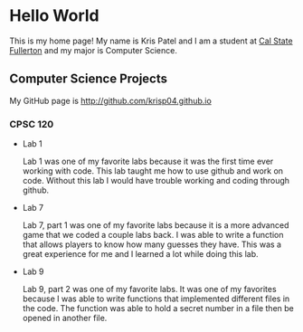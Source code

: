 # Hello World

This is my home page! My name is Kris Patel and I am a student at [Cal State Fullerton](http://www.fullerton.edu/) and my major is Computer Science.

## Computer Science Projects

My GitHub page is http://github.com/krisp04.github.io

### CPSC 120

* Lab 1 
   
    Lab 1 was one of my favorite labs because it was the first time ever working with code. This lab taught me how to use github and work on code. Without this lab I would have trouble working and coding through github.

* Lab 7
    
    Lab 7, part 1 was one of my favorite labs because it is a more advanced game that we coded a couple labs back. I was able to write a function that allows players to know how many guesses they have. This was a great experience for me and I learned a lot while doing this lab. 

* Lab 9
    
    Lab 9, part 2 was one of my favorite labs. It was one of my favorites because I was able to write functions that implemented different files in the code. The function was able to hold a secret number in a file then be opened in another file. 